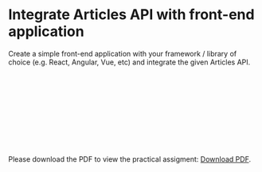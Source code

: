 # Integrate Articles API with front-end application

Create a simple front-end application with your framework / library of choice (e.g. React, Angular, Vue, etc) and integrate the given Articles API.

<object data="PA1.pdf" type="application/pdf" width="700px" height="700px">
    <embed src="PA1.pdf">
        <p>Please download the PDF to view the practical assigment: <a href="PA1.pdf">Download PDF</a>.</p>
    </embed>
</object>